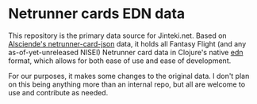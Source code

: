Netrunner cards EDN data
===

This repository is the primary data source for Jinteki.net. Based on [Alsciende's
netrunner-card-json](https://github.com/Alsciende/netrunner-cards-json) data, it holds
all Fantasy Flight (and any as-of-yet-unreleased NISEI) Netrunner card data in Clojure's
native [edn](https://github.com/edn-format/edn) format, which allows for both ease of
use and ease of development.

For our purposes, it makes some changes to the original data. I don't plan on this being
anything more than an internal repo, but all are welcome to use and contribute as
needed.
